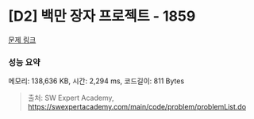 # [D2] 백만 장자 프로젝트 - 1859 

[문제 링크](https://swexpertacademy.com/main/code/problem/problemDetail.do?contestProbId=AV5LrsUaDxcDFAXc) 

### 성능 요약

메모리: 138,636 KB, 시간: 2,294 ms, 코드길이: 811 Bytes



> 출처: SW Expert Academy, https://swexpertacademy.com/main/code/problem/problemList.do